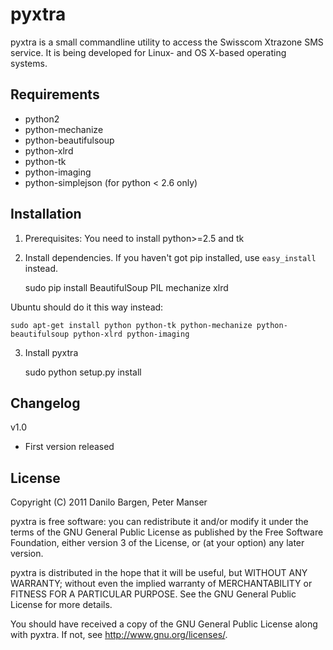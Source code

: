 pyxtra
======

pyxtra is a small commandline utility to access the Swisscom Xtrazone SMS service. It is being developed for Linux- and OS X-based operating systems.


Requirements
------------

- python2
- python-mechanize
- python-beautifulsoup
- python-xlrd
- python-tk
- python-imaging
- python-simplejson (for python < 2.6 only)


Installation
------------

1. Prerequisites: You need to install python>=2.5 and tk

2. Install dependencies. If you haven't got pip installed, use `easy_install` instead.

    sudo pip install BeautifulSoup PIL mechanize xlrd

Ubuntu should do it this way instead:

    sudo apt-get install python python-tk python-mechanize python-beautifulsoup python-xlrd python-imaging

3. Install pyxtra

    sudo python setup.py install


Changelog
---------

v1.0
- First version released


License
-------

Copyright (C) 2011 Danilo Bargen, Peter Manser

pyxtra is free software: you can redistribute it and/or modify
it under the terms of the GNU General Public License as published by
the Free Software Foundation, either version 3 of the License, or
(at your option) any later version.

pyxtra is distributed in the hope that it will be useful,
but WITHOUT ANY WARRANTY; without even the implied warranty of
MERCHANTABILITY or FITNESS FOR A PARTICULAR PURPOSE. See the
GNU General Public License for more details.

You should have received a copy of the GNU General Public License
along with pyxtra. If not, see http://www.gnu.org/licenses/.
